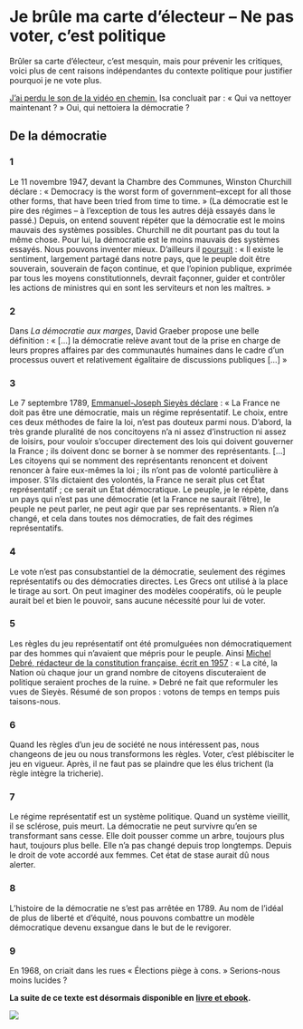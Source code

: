 # Je brûle ma carte d’électeur – Ne pas voter, c&#8217;est politique

Brûler sa carte d’électeur, c’est mesquin, mais pour prévenir les critiques, voici plus de cent raisons indépendantes du contexte politique pour justifier pourquoi je ne vote plus.<span id="more-23476"></span>

[J’ai perdu le son de la vidéo en chemin.](http://www.youtube.com/watch?v=JtgcNLUjZmA&context=C45d8f16ADvjVQa1PpcFNAnoEdtQbcd-dD1aeN-eDKF4wdO9QWriM=) Isa concluait par : « Qui va nettoyer maintenant ? » Oui, qui nettoiera la démocratie ?

De la démocratie
----------------

### 1 

Le 11 novembre 1947, devant la Chambre des Communes, Winston Churchill déclare : « Democracy is the worst form of government–except for all those other forms, that have been tried from time to time. » (La démocratie est le pire des régimes – à l’exception de tous les autres déjà essayés dans le passé.) Depuis, on entend souvent répéter que la démocratie est le moins mauvais des systèmes possibles. Churchill ne dit pourtant pas du tout la même chose. Pour lui, la démocratie est le moins mauvais des systèmes essayés. Nous pouvons inventer mieux. D’ailleurs il [poursuit](http://www.slate.fr/story/117949/churchill-democratie-valls) : « Il existe le sentiment, largement partagé dans notre pays, que le peuple doit être souverain, souverain de façon continue, et que l’opinion publique, exprimée par tous les moyens constitutionnels, devrait façonner, guider et contrôler les actions de ministres qui en sont les serviteurs et non les maîtres. »

### 2

Dans *La démocratie aux marges*, David Graeber propose une belle définition : « \[…\] la démocratie relève avant tout de la prise en charge de leurs propres affaires par des communautés humaines dans le cadre d’un processus ouvert et relativement égalitaire de discussions publiques \[…\] »

### 3

Le 7 septembre 1789, [Emmanuel-Joseph Sieyès déclare](https://fr.wikipedia.org/wiki/D%C3%A9mocratie#Du_XVII<sup>e</sup>_au_XIX<sup>e</sup>.C2.A0si.C3.A8cle) : « La France ne doit pas être une démocratie, mais un régime représentatif. Le choix, entre ces deux méthodes de faire la loi, n’est pas douteux parmi nous. D’abord, la très grande pluralité de nos concitoyens n’a ni assez d’instruction ni assez de loisirs, pour vouloir s’occuper directement des lois qui doivent gouverner la France ; ils doivent donc se borner à se nommer des représentants. \[…\] Les citoyens qui se nomment des représentants renoncent et doivent renoncer à faire eux-mêmes la loi ; ils n’ont pas de volonté particulière à imposer. S’ils dictaient des volontés, la France ne serait plus cet État représentatif ; ce serait un État démocratique. Le peuple, je le répète, dans un pays qui n’est pas une démocratie (et la France ne saurait l’être), le peuple ne peut parler, ne peut agir que par ses représentants. » Rien n’a changé, et cela dans toutes nos démocraties, de fait des régimes représentatifs.

### 4

Le vote n’est pas consubstantiel de la démocratie, seulement des régimes représentatifs ou des démocraties directes. Les Grecs ont utilisé à la place le tirage au sort. On peut imaginer des modèles coopératifs, où le peuple aurait bel et bien le pouvoir, sans aucune nécessité pour lui de voter.

### 5

Les règles du jeu représentatif ont été promulguées non démocratiquement par des hommes qui n’avaient que mépris pour le peuple. Ainsi [Michel Debré, rédacteur de la constitution française, écrit en 1957](https://tcrouzet.com/2012/03/19/la-democratie-de-la-rarete/) : « La cité, la Nation où chaque jour un grand nombre de citoyens discuteraient de politique seraient proches de la ruine. » Debré ne fait que reformuler les vues de Sieyès. Résumé de son propos : votons de temps en temps puis taisons-nous.

### 6

Quand les règles d’un jeu de société ne nous intéressent pas, nous changeons de jeu ou nous transformons les règles. Voter, c’est plébisciter le jeu en vigueur. Après, il ne faut pas se plaindre que les élus trichent (la règle intègre la tricherie).

### 7

Le régime représentatif est un système politique. Quand un système vieillit, il se sclérose, puis meurt. La démocratie ne peut survivre qu’en se transformant sans cesse. Elle doit pousser comme un arbre, toujours plus haut, toujours plus belle. Elle n’a pas changé depuis trop longtemps. Depuis le droit de vote accordé aux femmes. Cet état de stase aurait dû nous alerter.

### 8

L’histoire de la démocratie ne s’est pas arrêtée en 1789. Au nom de l’idéal de plus de liberté et d’équité, nous pouvons combattre un modèle démocratique devenu exsangue dans le but de le revigorer.

### 9

En 1968, on criait dans les rues « Élections piège à cons. » Serions-nous moins lucides ?

**La suite de ce texte est désormais disponible en [livre et ebook](/101-raisons-de-ne-pas-voter/).**

![](https://tcrouzet.com/images_tc/2014/03/cover2017.jpg)